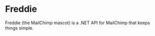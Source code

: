 Freddie
=======

Freddie (the MailChimp mascot) is a .NET API for MailChimp that keeps things simple.
